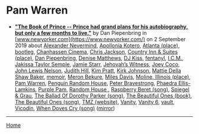 # Pam Warren

 - [**"The Book of Prince -- Prince had grand plans for his autobiography, but only a few months to live."**](https://www.newyorker.com/magazine/2019/09/09/the-book-of-prince) by Dan Piepenbring in [www.newyorker.com](https://www.newyorker.com/) on 2 September 2019 about [Alexander Nevermind](../../topics/alexander-nevermind/index.md), [Apollonia Kotero](../../topics/apollonia-kotero/index.md), [Atlanta (place)](../../topics/place/atlanta/index.md), [bootleg](../../topics/bootleg/index.md), [Chanhassen Cinema](../../topics/chanhassen-cinema/index.md), [Chris Jackson](../../topics/chris-jackson/index.md), [Country Inn & Suites (place)](../../topics/place/country-inn-suites/index.md), [Dan Piepenbring](../../topics/dan-piepenbring/index.md), [Denise Matthews](../../topics/denise-matthews/index.md), [DJ Kiss](../../topics/dj-kiss/index.md), [fentanyl](../../topics/fentanyl/index.md), [I.C.M.](../../topics/i-c-m/index.md), [Jakissa Taylor Semple](../../topics/jakissa-taylor-semple/index.md), [Jamie Starr](../../topics/jamie-starr/index.md), [Jehovah’s Witness](../../topics/jehovah-s-witness/index.md), [Joey Coco](../../topics/joey-coco/index.md), [John Lewis Nelson](../../topics/john-lewis-nelson/index.md), [Judith Hill](../../topics/judith-hill/index.md), [Kim Pratt](../../topics/kim-pratt/index.md), [Kirk Johnson](../../topics/kirk-johnson/index.md), [Mattie Della Shaw Baker](../../topics/mattie-della-shaw-baker/index.md), [memoir](../../topics/memoir/index.md), [Meron Bekure](../../topics/meron-bekure/index.md), [Miles Davis](../../topics/miles-davis/index.md), [Moline, Illinois (place)](../../topics/place/moline-illinois/index.md), [Pam Warren](../../topics/pam-warren/index.md), [Penguin Random House](../../topics/penguin-random-house/index.md), [Peter Bravestrong](../../topics/peter-bravestrong/index.md), [Phaedra Ellis-Lamkins](../../topics/phaedra-ellis-lamkins/index.md), [Purple Pam](../../topics/purple-pam/index.md), [Random House ](../../topics/random-house/index.md), [Raspberry Beret (song)](../../topics/song/raspberry-beret/index.md), [Spiegel & Grau](../../topics/spiegel-grau/index.md), [The Ballad Of Dorothy Parker (song)](../../topics/song/the-ballad-of-dorothy-parker/index.md), [The Beautiful Ones (book)](../../topics/book/the-beautiful-ones/index.md), [The Beautiful Ones (song)](../../topics/song/the-beautiful-ones/index.md), [TMZ (website)](../../topics/website/tmz/index.md), [Vanity](../../topics/vanity/index.md), [Vanity 6](../../topics/vanity-6/index.md), [vault](../../topics/vault/index.md), [Vicodin](../../topics/vicodin/index.md), [When Doves Cry (song)](../../topics/song/when-doves-cry/index.md) ([mirror](https://web.archive.org/web/*/https://www.newyorker.com/magazine/2019/09/09/the-book-of-prince))

----

[Home](../)
